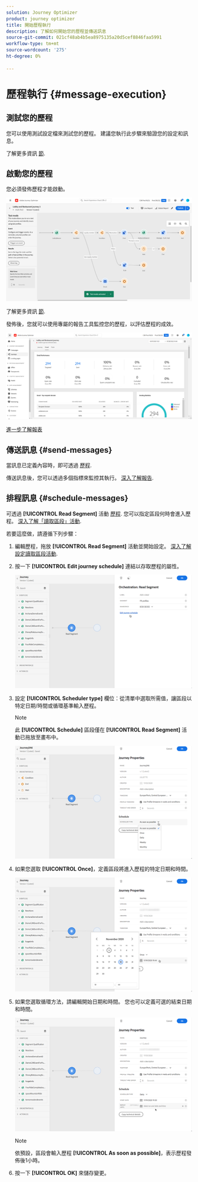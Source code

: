 ```yaml
---
solution: Journey Optimizer
product: journey optimizer
title: 開始歷程執行
description: 了解如何開始您的歷程並傳送訊息
source-git-commit: 021cf48ab4b5ea8975135a20d5cef8846faa5991
workflow-type: tm+mt
source-wordcount: '275'
ht-degree: 0%

---
```



# 歷程執行 {#message-execution}

## 測試您的歷程

您可以使用測試設定檔來測試您的歷程。 建議您執行此步驟來驗證您的設定和訊息。

了解更多資訊 [節](testing-the-journey.md).

## 啟動您的歷程

您必須發佈歷程才能啟動。

![](assets/jo-journeyuc2_32bis.png)

了解更多資訊 [節](publishing-the-journey.md).


發佈後，您就可以使用專屬的報告工具監控您的歷程，以評估歷程的成效。

![](assets/jo-dynamic_report_journey_12.png)

[進一步了解報表](../reports/live-report.md)

## 傳送訊息 {#send-messages}

當訊息已定義內容時，即可透過 [歷程](journey.md).

傳送訊息後，您可以透過多個指標來監控其執行。 [深入了解報告](../global-report.md).

## 排程訊息 {#schedule-messages}

可透過 **[!UICONTROL Read Segment]** 活動 [歷程](journey.md). 您可以指定區段何時會進入歷程。 [深入了解「讀取區段」活動](read-segment.md).

若要這麼做，請遵循下列步驟：

1. 編輯歷程，拖放 **[!UICONTROL Read Segment]** 活動並開始設定。 [深入了解設定讀取區段活動](read-segment.md#configuring-segment-trigger-activity).

1. 按一下 **[!UICONTROL Edit journey schedule]** 連結以存取歷程的屬性。

   ![](assets/message-read-segment-schedule.png)

1. 設定 **[!UICONTROL Scheduler type]** 欄位：從清單中選取所需值，讓區段以特定日期/時間或循環基準輸入歷程。

   >[!NOTE]
   >
   >此 **[!UICONTROL Schedule]** 區段僅在 **[!UICONTROL Read Segment]** 活動已拖放至畫布中。

   ![](assets/message-read-segment-scheduler.png)

1. 如果您選取 **[!UICONTROL Once]**，定義區段將進入歷程的特定日期和時間。

   ![](assets/message-read-segment-scheduler-once.png)

1. 如果您選取循環方法，請編輯開始日期和時間。 您也可以定義可選的結束日期和時間。

   ![](assets/message-read-segment-scheduler-daily.png)

   >[!NOTE]
   >
   >依預設，區段會輸入歷程 **[!UICONTROL As soon as possible]**，表示歷程發佈後1小時。

1. 按一下 **[!UICONTROL OK]** 來儲存變更。

<!--Unitary messages that are triggered by an event within a journey cannot be scheduled.-->
